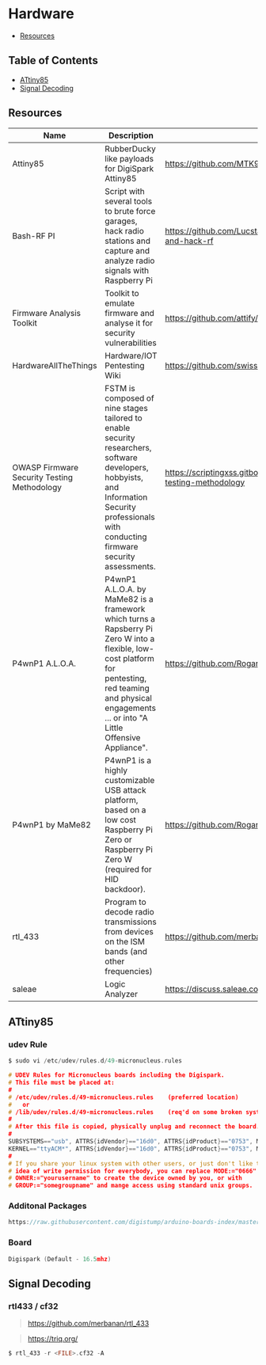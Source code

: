 # Hardware

- [Resources](#resources)

## Table of Contents

- [ATtiny85](#attiny85)
- [Signal Decoding](#signal-decoding)

## Resources

| Name | Description | URL |
| --- | --- | --- |
| Attiny85 | RubberDucky like payloads for DigiSpark Attiny85 | https://github.com/MTK911/Attiny85 |
| Bash-RF PI | Script with several tools to brute force garages, hack radio stations and capture and analyze radio signals with Raspberry Pi | https://github.com/Lucstay11/Brute-force-garage-and-hack-rf |
| Firmware Analysis Toolkit | Toolkit to emulate firmware and analyse it for security vulnerabilities | https://github.com/attify/firmware-analysis-toolkit |
| HardwareAllTheThings | Hardware/IOT Pentesting Wiki | https://github.com/swisskyrepo/HardwareAllTheThings |
| OWASP Firmware Security Testing Methodology | FSTM is composed of nine stages tailored to enable security researchers, software developers, hobbyists, and Information Security professionals with conducting firmware security assessments. | https://scriptingxss.gitbook.io/firmware-security-testing-methodology |
| P4wnP1 A.L.O.A. | P4wnP1 A.L.O.A. by MaMe82 is a framework which turns a Rapsberry Pi Zero W into a flexible, low-cost platform for pentesting, red teaming and physical engagements ... or into "A Little Offensive Appliance". | https://github.com/RoganDawes/P4wnP1_aloa |
| P4wnP1 by MaMe82 | P4wnP1 is a highly customizable USB attack platform, based on a low cost Raspberry Pi Zero or Raspberry Pi Zero W (required for HID backdoor). | https://github.com/RoganDawes/P4wnP1 |
| rtl_433 | Program to decode radio transmissions from devices on the ISM bands (and other frequencies) | https://github.com/merbanan/rtl_433 |
| saleae | Logic Analyzer | https://discuss.saleae.com/ |

## ATtiny85

### udev Rule

```c
$ sudo vi /etc/udev/rules.d/49-micronucleus.rules
```

```c
# UDEV Rules for Micronucleus boards including the Digispark.
# This file must be placed at:
#
# /etc/udev/rules.d/49-micronucleus.rules    (preferred location)
#   or
# /lib/udev/rules.d/49-micronucleus.rules    (req'd on some broken systems)
#
# After this file is copied, physically unplug and reconnect the board.
#
SUBSYSTEMS=="usb", ATTRS{idVendor}=="16d0", ATTRS{idProduct}=="0753", MODE:="0666"
KERNEL=="ttyACM*", ATTRS{idVendor}=="16d0", ATTRS{idProduct}=="0753", MODE:="0666", ENV{ID_MM_DEVICE_IGNORE}="1"
#
# If you share your linux system with other users, or just don't like the
# idea of write permission for everybody, you can replace MODE:="0666" with
# OWNER:="yourusername" to create the device owned by you, or with
# GROUP:="somegroupname" and mange access using standard unix groups.
```

### Additonal Packages

```c
https://raw.githubusercontent.com/digistump/arduino-boards-index/master/package_digistump_index.json
```

### Board

```c
Digispark (Default - 16.5mhz)
```

## Signal Decoding

### rtl433 / cf32

> https://github.com/merbanan/rtl_433

> https://triq.org/

```c
$ rtl_433 -r <FILE>.cf32 -A
```
